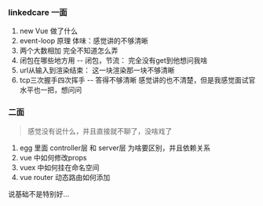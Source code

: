 ### linkedcare 一面
1. new Vue 做了什么
2. event-loop 原理
体味：感觉讲的不够清晰
3. 两个大数相加
完全不知道怎么弄
4. 闭包在哪些地方用 -- 闭包，节流：
完全没有get到他想问我啥
5. url从输入到渲染结束：
这一块渲染那一块不够清晰
6. tcp三次握手四次挥手 -- 答得不够清晰
感觉讲的也不清楚，但是我感觉面试官水平也一把，想问问


### 二面

> 感觉没有说什么，并且直接就不聊了，没啥戏了

1. egg 里面 controller层 和 server层 为啥要区别，并且依赖关系
2. vue 中如何修改props
3. vuex 中如何挂在命名空间
4. vue router 动态路由如何添加

说基础不是特别好...
